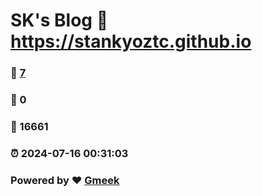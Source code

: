 # SK's Blog :link: https://stankyoztc.github.io 
### :page_facing_up: [7](https://stankyoztc.github.io/tag.html) 
### :speech_balloon: 0 
### :hibiscus: 16661 
### :alarm_clock: 2024-07-16 00:31:03 
### Powered by :heart: [Gmeek](https://github.com/Meekdai/Gmeek)
